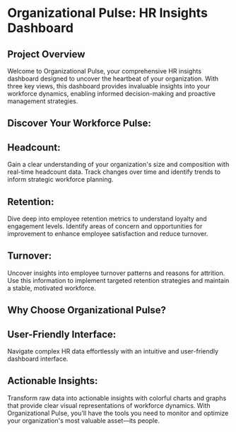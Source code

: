 # Organizational Pulse: HR Insights Dashboard
## Project Overview
Welcome to Organizational Pulse, your comprehensive HR insights dashboard designed to uncover the heartbeat of your organization. With three key views, this dashboard provides invaluable insights into your workforce dynamics, enabling informed decision-making and proactive management strategies.

## Discover Your Workforce Pulse:
## Headcount:
Gain a clear understanding of your organization's size and composition with real-time headcount data. Track changes over time and identify trends to inform strategic workforce planning.

## Retention:
Dive deep into employee retention metrics to understand loyalty and engagement levels. Identify areas of concern and opportunities for improvement to enhance employee satisfaction and reduce turnover.

## Turnover:
Uncover insights into employee turnover patterns and reasons for attrition. Use this information to implement targeted retention strategies and maintain a stable, motivated workforce.

## Why Choose Organizational Pulse?
## User-Friendly Interface:
Navigate complex HR data effortlessly with an intuitive and user-friendly dashboard interface.
## Actionable Insights:
 Transform raw data into actionable insights with colorful charts and graphs that provide clear visual representations of workforce dynamics.
With Organizational Pulse, you'll have the tools you need to monitor and optimize your organization's most valuable asset—its people.
